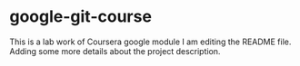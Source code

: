 # google-git-course
This is a lab work of Coursera google module
I am editing the README file. Adding some more details about the project description.
